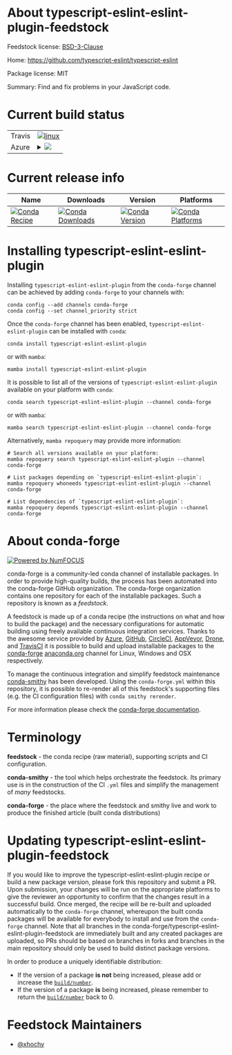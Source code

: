 About typescript-eslint-eslint-plugin-feedstock
===============================================

Feedstock license: [BSD-3-Clause](https://github.com/conda-forge/typescript-eslint-eslint-plugin-feedstock/blob/main/LICENSE.txt)

Home: https://github.com/typescript-eslint/typescript-eslint

Package license: MIT

Summary: Find and fix problems in your JavaScript code.

Current build status
====================


<table><tr>
    <td>Travis</td>
    <td>
      <a href="https://app.travis-ci.com/conda-forge/typescript-eslint-eslint-plugin-feedstock">
        <img alt="linux" src="https://img.shields.io/travis/com/conda-forge/typescript-eslint-eslint-plugin-feedstock/main.svg?label=Linux">
      </a>
    </td>
  </tr>
    
  <tr>
    <td>Azure</td>
    <td>
      <details>
        <summary>
          <a href="https://dev.azure.com/conda-forge/feedstock-builds/_build/latest?definitionId=15879&branchName=main">
            <img src="https://dev.azure.com/conda-forge/feedstock-builds/_apis/build/status/typescript-eslint-eslint-plugin-feedstock?branchName=main">
          </a>
        </summary>
        <table>
          <thead><tr><th>Variant</th><th>Status</th></tr></thead>
          <tbody><tr>
              <td>linux_64_nodejs18</td>
              <td>
                <a href="https://dev.azure.com/conda-forge/feedstock-builds/_build/latest?definitionId=15879&branchName=main">
                  <img src="https://dev.azure.com/conda-forge/feedstock-builds/_apis/build/status/typescript-eslint-eslint-plugin-feedstock?branchName=main&jobName=linux&configuration=linux%20linux_64_nodejs18" alt="variant">
                </a>
              </td>
            </tr><tr>
              <td>linux_64_nodejs20</td>
              <td>
                <a href="https://dev.azure.com/conda-forge/feedstock-builds/_build/latest?definitionId=15879&branchName=main">
                  <img src="https://dev.azure.com/conda-forge/feedstock-builds/_apis/build/status/typescript-eslint-eslint-plugin-feedstock?branchName=main&jobName=linux&configuration=linux%20linux_64_nodejs20" alt="variant">
                </a>
              </td>
            </tr><tr>
              <td>linux_aarch64_nodejs18</td>
              <td>
                <a href="https://dev.azure.com/conda-forge/feedstock-builds/_build/latest?definitionId=15879&branchName=main">
                  <img src="https://dev.azure.com/conda-forge/feedstock-builds/_apis/build/status/typescript-eslint-eslint-plugin-feedstock?branchName=main&jobName=linux&configuration=linux%20linux_aarch64_nodejs18" alt="variant">
                </a>
              </td>
            </tr><tr>
              <td>linux_aarch64_nodejs20</td>
              <td>
                <a href="https://dev.azure.com/conda-forge/feedstock-builds/_build/latest?definitionId=15879&branchName=main">
                  <img src="https://dev.azure.com/conda-forge/feedstock-builds/_apis/build/status/typescript-eslint-eslint-plugin-feedstock?branchName=main&jobName=linux&configuration=linux%20linux_aarch64_nodejs20" alt="variant">
                </a>
              </td>
            </tr><tr>
              <td>osx_64_nodejs18</td>
              <td>
                <a href="https://dev.azure.com/conda-forge/feedstock-builds/_build/latest?definitionId=15879&branchName=main">
                  <img src="https://dev.azure.com/conda-forge/feedstock-builds/_apis/build/status/typescript-eslint-eslint-plugin-feedstock?branchName=main&jobName=osx&configuration=osx%20osx_64_nodejs18" alt="variant">
                </a>
              </td>
            </tr><tr>
              <td>osx_64_nodejs20</td>
              <td>
                <a href="https://dev.azure.com/conda-forge/feedstock-builds/_build/latest?definitionId=15879&branchName=main">
                  <img src="https://dev.azure.com/conda-forge/feedstock-builds/_apis/build/status/typescript-eslint-eslint-plugin-feedstock?branchName=main&jobName=osx&configuration=osx%20osx_64_nodejs20" alt="variant">
                </a>
              </td>
            </tr><tr>
              <td>osx_arm64_nodejs18</td>
              <td>
                <a href="https://dev.azure.com/conda-forge/feedstock-builds/_build/latest?definitionId=15879&branchName=main">
                  <img src="https://dev.azure.com/conda-forge/feedstock-builds/_apis/build/status/typescript-eslint-eslint-plugin-feedstock?branchName=main&jobName=osx&configuration=osx%20osx_arm64_nodejs18" alt="variant">
                </a>
              </td>
            </tr><tr>
              <td>osx_arm64_nodejs20</td>
              <td>
                <a href="https://dev.azure.com/conda-forge/feedstock-builds/_build/latest?definitionId=15879&branchName=main">
                  <img src="https://dev.azure.com/conda-forge/feedstock-builds/_apis/build/status/typescript-eslint-eslint-plugin-feedstock?branchName=main&jobName=osx&configuration=osx%20osx_arm64_nodejs20" alt="variant">
                </a>
              </td>
            </tr>
          </tbody>
        </table>
      </details>
    </td>
  </tr>
</table>

Current release info
====================

| Name | Downloads | Version | Platforms |
| --- | --- | --- | --- |
| [![Conda Recipe](https://img.shields.io/badge/recipe-typescript--eslint--eslint--plugin-green.svg)](https://anaconda.org/conda-forge/typescript-eslint-eslint-plugin) | [![Conda Downloads](https://img.shields.io/conda/dn/conda-forge/typescript-eslint-eslint-plugin.svg)](https://anaconda.org/conda-forge/typescript-eslint-eslint-plugin) | [![Conda Version](https://img.shields.io/conda/vn/conda-forge/typescript-eslint-eslint-plugin.svg)](https://anaconda.org/conda-forge/typescript-eslint-eslint-plugin) | [![Conda Platforms](https://img.shields.io/conda/pn/conda-forge/typescript-eslint-eslint-plugin.svg)](https://anaconda.org/conda-forge/typescript-eslint-eslint-plugin) |

Installing typescript-eslint-eslint-plugin
==========================================

Installing `typescript-eslint-eslint-plugin` from the `conda-forge` channel can be achieved by adding `conda-forge` to your channels with:

```
conda config --add channels conda-forge
conda config --set channel_priority strict
```

Once the `conda-forge` channel has been enabled, `typescript-eslint-eslint-plugin` can be installed with `conda`:

```
conda install typescript-eslint-eslint-plugin
```

or with `mamba`:

```
mamba install typescript-eslint-eslint-plugin
```

It is possible to list all of the versions of `typescript-eslint-eslint-plugin` available on your platform with `conda`:

```
conda search typescript-eslint-eslint-plugin --channel conda-forge
```

or with `mamba`:

```
mamba search typescript-eslint-eslint-plugin --channel conda-forge
```

Alternatively, `mamba repoquery` may provide more information:

```
# Search all versions available on your platform:
mamba repoquery search typescript-eslint-eslint-plugin --channel conda-forge

# List packages depending on `typescript-eslint-eslint-plugin`:
mamba repoquery whoneeds typescript-eslint-eslint-plugin --channel conda-forge

# List dependencies of `typescript-eslint-eslint-plugin`:
mamba repoquery depends typescript-eslint-eslint-plugin --channel conda-forge
```


About conda-forge
=================

[![Powered by
NumFOCUS](https://img.shields.io/badge/powered%20by-NumFOCUS-orange.svg?style=flat&colorA=E1523D&colorB=007D8A)](https://numfocus.org)

conda-forge is a community-led conda channel of installable packages.
In order to provide high-quality builds, the process has been automated into the
conda-forge GitHub organization. The conda-forge organization contains one repository
for each of the installable packages. Such a repository is known as a *feedstock*.

A feedstock is made up of a conda recipe (the instructions on what and how to build
the package) and the necessary configurations for automatic building using freely
available continuous integration services. Thanks to the awesome service provided by
[Azure](https://azure.microsoft.com/en-us/services/devops/), [GitHub](https://github.com/),
[CircleCI](https://circleci.com/), [AppVeyor](https://www.appveyor.com/),
[Drone](https://cloud.drone.io/welcome), and [TravisCI](https://travis-ci.com/)
it is possible to build and upload installable packages to the
[conda-forge](https://anaconda.org/conda-forge) [anaconda.org](https://anaconda.org/)
channel for Linux, Windows and OSX respectively.

To manage the continuous integration and simplify feedstock maintenance
[conda-smithy](https://github.com/conda-forge/conda-smithy) has been developed.
Using the ``conda-forge.yml`` within this repository, it is possible to re-render all of
this feedstock's supporting files (e.g. the CI configuration files) with ``conda smithy rerender``.

For more information please check the [conda-forge documentation](https://conda-forge.org/docs/).

Terminology
===========

**feedstock** - the conda recipe (raw material), supporting scripts and CI configuration.

**conda-smithy** - the tool which helps orchestrate the feedstock.
                   Its primary use is in the construction of the CI ``.yml`` files
                   and simplify the management of *many* feedstocks.

**conda-forge** - the place where the feedstock and smithy live and work to
                  produce the finished article (built conda distributions)


Updating typescript-eslint-eslint-plugin-feedstock
==================================================

If you would like to improve the typescript-eslint-eslint-plugin recipe or build a new
package version, please fork this repository and submit a PR. Upon submission,
your changes will be run on the appropriate platforms to give the reviewer an
opportunity to confirm that the changes result in a successful build. Once
merged, the recipe will be re-built and uploaded automatically to the
`conda-forge` channel, whereupon the built conda packages will be available for
everybody to install and use from the `conda-forge` channel.
Note that all branches in the conda-forge/typescript-eslint-eslint-plugin-feedstock are
immediately built and any created packages are uploaded, so PRs should be based
on branches in forks and branches in the main repository should only be used to
build distinct package versions.

In order to produce a uniquely identifiable distribution:
 * If the version of a package **is not** being increased, please add or increase
   the [``build/number``](https://docs.conda.io/projects/conda-build/en/latest/resources/define-metadata.html#build-number-and-string).
 * If the version of a package **is** being increased, please remember to return
   the [``build/number``](https://docs.conda.io/projects/conda-build/en/latest/resources/define-metadata.html#build-number-and-string)
   back to 0.

Feedstock Maintainers
=====================

* [@xhochy](https://github.com/xhochy/)

